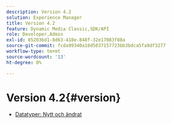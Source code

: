 ```yaml
---
description: Version 4.2
solution: Experience Manager
title: Version 4.2
feature: Dynamic Media Classic,SDK/API
role: Developer,Admin
exl-id: 852036d1-8d63-418e-848f-32e17083f88a
source-git-commit: fcda99340a18d5037157723bb3bdca5fa9df3277
workflow-type: tm+mt
source-wordcount: '13'
ht-degree: 0%

---
```


# Version 4.2{#version}

* [Datatyper: Nytt och ändrat](r-4-2-types.md)
